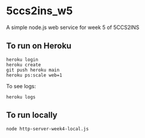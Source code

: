 # 5ccs2ins_w5

A simple node.js web service for week 5 of 5CCS2INS


## To run on Heroku

```
heroku login
heroku create
git push heroku main
heroku ps:scale web=1
```

To see logs:
```
heroku logs
```


## To run locally

```
node http-server-week4-local.js 
```


